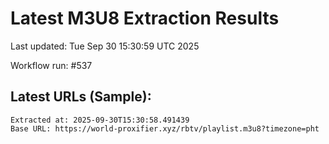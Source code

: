 # Latest M3U8 Extraction Results

Last updated: Tue Sep 30 15:30:59 UTC 2025

Workflow run: #537

## Latest URLs (Sample):
```
Extracted at: 2025-09-30T15:30:58.491439
Base URL: https://world-proxifier.xyz/rbtv/playlist.m3u8?timezone=pht

```
